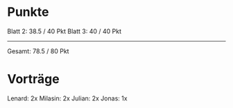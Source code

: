# Punkte
Blatt 2: 38.5 / 40 Pkt
Blatt 3: 40 / 40 Pkt

---
Gesamt: 78.5 / 80 Pkt

# Vorträge
Lenard: 2x
Milasin: 2x
Julian: 2x
Jonas: 1x